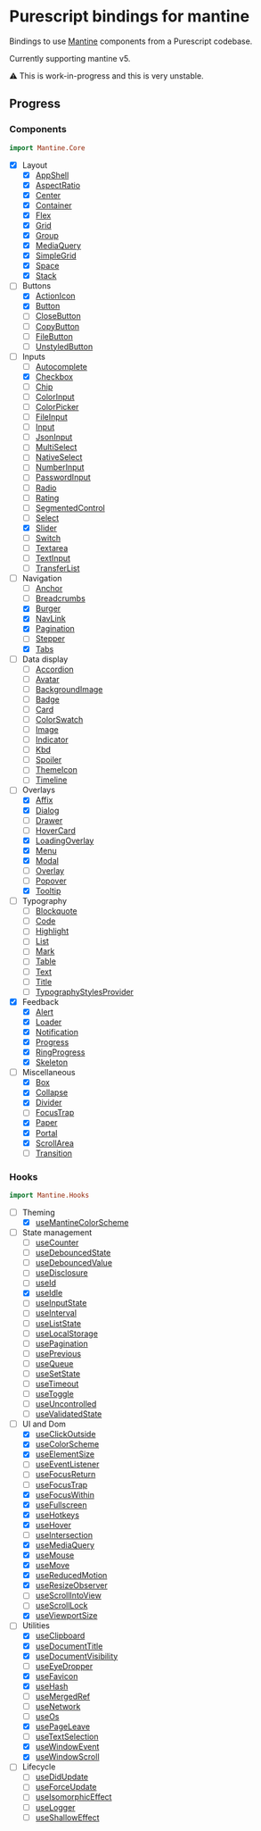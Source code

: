 # Purescript bindings for mantine

Bindings to use [Mantine](mantine.dev) components from a Purescript codebase.

Currently supporting mantine v5.

:warning: This is work-in-progress and this is very unstable.

## Progress

### Components

```purescript
import Mantine.Core
```

- [x] Layout
  - [x] [AppShell](https://v5.mantine.dev/core/app-shell/)
  - [x] [AspectRatio](https://v5.mantine.dev/core/aspect-ratio/)
  - [x] [Center](https://v5.mantine.dev/core/center/)
  - [x] [Container](https://v5.mantine.dev/core/container/)
  - [x] [Flex](https://v5.mantine.dev/core/flex/)
  - [x] [Grid](https://v5.mantine.dev/core/grid/)
  - [x] [Group](https://v5.mantine.dev/core/group/)
  - [x] [MediaQuery](https://v5.mantine.dev/core/media-query/)
  - [x] [SimpleGrid](https://v5.mantine.dev/core/simple-grid/)
  - [x] [Space](https://v5.mantine.dev/core/space/)
  - [x] [Stack](https://v5.mantine.dev/core/stack/)
- [ ] Buttons
  - [x] [ActionIcon](https://v5.mantine.dev/core/action-icon/)
  - [x] [Button](https://v5.mantine.dev/core/button/)
  - [ ] [CloseButton](https://v5.mantine.dev/core/close-button/)
  - [ ] [CopyButton](https://v5.mantine.dev/core/copy-button/)
  - [ ] [FileButton](https://v5.mantine.dev/core/file-button/)
  - [ ] [UnstyledButton](https://v5.mantine.dev/core/unstyled-button)
- [ ] Inputs
  - [ ] [Autocomplete](https://v5.mantine.dev/core/autocomplete/)
  - [x] [Checkbox](https://v5.mantine.dev/core/checkbox/)
  - [ ] [Chip](https://v5.mantine.dev/core/chip/)
  - [ ] [ColorInput](https://v5.mantine.dev/core/color-input/)
  - [ ] [ColorPicker](https://v5.mantine.dev/core/color-picker/)
  - [ ] [FileInput](https://v5.mantine.dev/core/file-input/)
  - [ ] [Input](https://v5.mantine.dev/core/input/)
  - [ ] [JsonInput](https://v5.mantine.dev/core/json-input/)
  - [ ] [MultiSelect](https://v5.mantine.dev/core/multi-select/)
  - [ ] [NativeSelect](https://v5.mantine.dev/core/native-select/)
  - [ ] [NumberInput](https://v5.mantine.dev/core/number-input/)
  - [ ] [PasswordInput](https://v5.mantine.dev/core/password-input/)
  - [ ] [Radio](https://v5.mantine.dev/core/radio/)
  - [ ] [Rating](https://v5.mantine.dev/core/rating/)
  - [ ] [SegmentedControl](https://v5.mantine.dev/core/segmented-control/)
  - [ ] [Select](https://v5.mantine.dev/core/select/)
  - [x] [Slider](https://v5.mantine.dev/core/slider/)
  - [ ] [Switch](https://v5.mantine.dev/core/switch/)
  - [ ] [Textarea](https://v5.mantine.dev/core/textarea/)
  - [ ] [TextInput](https://v5.mantine.dev/core/text-input/)
  - [ ] [TransferList](https://v5.mantine.dev/core/transfer-list/)
- [ ] Navigation
  - [ ] [Anchor](https://v5.mantine.dev/core/anchor/)
  - [ ] [Breadcrumbs](https://v5.mantine.dev/core/breadcrumbs/)
  - [x] [Burger](https://v5.mantine.dev/core/burger/)
  - [x] [NavLink](https://v5.mantine.dev/core/nav-link/)
  - [x] [Pagination](https://v5.mantine.dev/core/pagination/)
  - [ ] [Stepper](https://v5.mantine.dev/core/stepper/)
  - [x] [Tabs](https://v5.mantine.dev/core/tabs/)
- [ ] Data display
  - [ ] [Accordion](https://v5.mantine.dev/core/accordion/)
  - [ ] [Avatar](https://v5.mantine.dev/core/avatar/)
  - [ ] [BackgroundImage](https://v5.mantine.dev/core/background-image/)
  - [ ] [Badge](https://v5.mantine.dev/core/badge/)
  - [ ] [Card](https://v5.mantine.dev/core/card/)
  - [ ] [ColorSwatch](https://v5.mantine.dev/core/color-swatch/)
  - [ ] [Image](https://v5.mantine.dev/core/image/)
  - [ ] [Indicator](https://v5.mantine.dev/core/indicator/)
  - [ ] [Kbd](https://v5.mantine.dev/core/kbd/)
  - [ ] [Spoiler](https://v5.mantine.dev/core/spoiler/)
  - [ ] [ThemeIcon](https://v5.mantine.dev/core/theme-icon/)
  - [ ] [Timeline](https://v5.mantine.dev/core/timeline/)
- [ ] Overlays
  - [x] [Affix](https://v5.mantine.dev/core/affix/)
  - [x] [Dialog](https://v5.mantine.dev/core/dialog/)
  - [ ] [Drawer](https://v5.mantine.dev/core/drawer/)
  - [ ] [HoverCard](https://v5.mantine.dev/core/hover-card/)
  - [x] [LoadingOverlay](https://v5.mantine.dev/core/loading-overlay/)
  - [x] [Menu](https://v5.mantine.dev/core/menu/)
  - [x] [Modal](https://v5.mantine.dev/core/modal/)
  - [ ] [Overlay](https://v5.mantine.dev/core/overlay/)
  - [ ] [Popover](https://v5.mantine.dev/core/popover/)
  - [x] [Tooltip](https://v5.mantine.dev/core/tooltip/)
- [ ] Typography
  - [ ] [Blockquote](https://v5.mantine.dev/core/blockquote/)
  - [ ] [Code](https://v5.mantine.dev/core/code/)
  - [ ] [Highlight](https://v5.mantine.dev/core/highlight/)
  - [ ] [List](https://v5.mantine.dev/core/list/)
  - [ ] [Mark](https://v5.mantine.dev/core/mark/)
  - [ ] [Table](https://v5.mantine.dev/core/table/)
  - [ ] [Text](https://v5.mantine.dev/core/text/)
  - [ ] [Title](https://v5.mantine.dev/core/title/)
  - [ ] [TypographyStylesProvider](https://v5.mantine.dev/core/typography-styles-provider/)
- [x] Feedback
  - [x] [Alert](https://v5.mantine.dev/core/alert/)
  - [x] [Loader](https://v5.mantine.dev/core/loader/)
  - [x] [Notification](https://v5.mantine.dev/core/notification/)
  - [x] [Progress](https://v5.mantine.dev/core/progress/)
  - [x] [RingProgress](https://v5.mantine.dev/core/ring-progress/)
  - [x] [Skeleton](https://v5.mantine.dev/core/skeleton/)
- [ ] Miscellaneous
  - [x] [Box](https://v5.mantine.dev/core/box/)
  - [x] [Collapse](https://v5.mantine.dev/core/collapse/)
  - [x] [Divider](https://v5.mantine.dev/core/divider/)
  - [ ] [FocusTrap](https://v5.mantine.dev/core/focus-trap/)
  - [x] [Paper](https://v5.mantine.dev/core/paper/)
  - [x] [Portal](https://v5.mantine.dev/core/portal/)
  - [x] [ScrollArea](https://v5.mantine.dev/core/scroll-area/)
  - [ ] [Transition](https://v5.mantine.dev/core/transition/)

### Hooks

```purescript
import Mantine.Hooks
```

- [ ] Theming
  - [x] [useMantineColorScheme](https://v5.mantine.dev/guides/dark-theme/#colorschemeprovider)
- [ ] State management
  - [ ] [useCounter](https://v5.mantine.dev/hooks/use-counter/)
  - [ ] [useDebouncedState](https://v5.mantine.dev/hooks/use-debounced-state/)
  - [ ] [useDebouncedValue](https://v5.mantine.dev/hooks/use-debounced-value/)
  - [ ] [useDisclosure](https://v5.mantine.dev/hooks/use-disclosure/)
  - [ ] [useId](https://v5.mantine.dev/hooks/use-id/)
  - [x] [useIdle](https://v5.mantine.dev/hooks/use-idle/)
  - [ ] [useInputState](https://v5.mantine.dev/hooks/use-input-state/)
  - [ ] [useInterval](https://v5.mantine.dev/hooks/use-interval/)
  - [ ] [useListState](https://v5.mantine.dev/hooks/use-list-state/)
  - [ ] [useLocalStorage](https://v5.mantine.dev/hooks/use-local-storage/)
  - [ ] [usePagination](https://v5.mantine.dev/hooks/use-pagination/)
  - [ ] [usePrevious](https://v5.mantine.dev/hooks/use-previous/)
  - [ ] [useQueue](https://v5.mantine.dev/hooks/use-queue/)
  - [ ] [useSetState](https://v5.mantine.dev/hooks/use-set-state/)
  - [ ] [useTimeout](https://v5.mantine.dev/hooks/use-timeout/)
  - [ ] [useToggle](https://v5.mantine.dev/hooks/use-toggle/)
  - [ ] [useUncontrolled](https://v5.mantine.dev/hooks/use-uncontrolled/)
  - [ ] [useValidatedState](https://v5.mantine.dev/hooks/use-validated-state/)
- [ ] UI and Dom
  - [x] [useClickOutside](https://v5.mantine.dev/hooks/use-click-outside/)
  - [x] [useColorScheme](https://v5.mantine.dev/hooks/use-color-scheme/)
  - [x] [useElementSize](https://v5.mantine.dev/hooks/use-element-size/)
  - [ ] [useEventListener](https://v5.mantine.dev/hooks/use-event-listener/)
  - [ ] [useFocusReturn](https://v5.mantine.dev/hooks/use-focus-return/)
  - [ ] [useFocusTrap](https://v5.mantine.dev/hooks/use-focus-trap/)
  - [x] [useFocusWithin](https://v5.mantine.dev/hooks/use-focus-within/)
  - [x] [useFullscreen](https://v5.mantine.dev/hooks/use-fullscreen/)
  - [x] [useHotkeys](https://v5.mantine.dev/hooks/use-hotkeys/)
  - [x] [useHover](https://v5.mantine.dev/hooks/use-hover/)
  - [ ] [useIntersection](https://v5.mantine.dev/hooks/use-intersection/)
  - [x] [useMediaQuery](https://v5.mantine.dev/hooks/use-media-query/)
  - [x] [useMouse](https://v5.mantine.dev/hooks/use-mouse/)
  - [x] [useMove](https://v5.mantine.dev/hooks/use-move/)
  - [x] [useReducedMotion](https://v5.mantine.dev/hooks/use-reduced-motion/)
  - [x] [useResizeObserver](https://v5.mantine.dev/hooks/use-resize-observer/)
  - [ ] [useScrollIntoView](https://v5.mantine.dev/hooks/use-scroll-into-view/)
  - [ ] [useScrollLock](https://v5.mantine.dev/hooks/use-scroll-lock/)
  - [x] [useViewportSize](https://v5.mantine.dev/hooks/use-viewport-size/)
- [ ] Utilities
  - [x] [useClipboard](https://v5.mantine.dev/hooks/use-clipboard/)
  - [x] [useDocumentTitle](https://v5.mantine.dev/hooks/use-document-title/)
  - [x] [useDocumentVisibility](https://v5.mantine.dev/hooks/use-document-visibility/)
  - [ ] [useEyeDropper](https://v5.mantine.dev/hooks/use-eye-dropper/)
  - [x] [useFavicon](https://v5.mantine.dev/hooks/use-favicon/)
  - [x] [useHash](https://v5.mantine.dev/hooks/use-hash/)
  - [ ] [useMergedRef](https://v5.mantine.dev/hooks/use-merged-ref/)
  - [ ] [useNetwork](https://v5.mantine.dev/hooks/use-network/)
  - [ ] [useOs](https://v5.mantine.dev/hooks/use-os/)
  - [x] [usePageLeave](https://v5.mantine.dev/hooks/use-page-leave/)
  - [ ] [useTextSelection](https://v5.mantine.dev/hooks/use-text-selection/)
  - [x] [useWindowEvent](https://v5.mantine.dev/hooks/use-window-event/)
  - [x] [useWindowScroll](https://v5.mantine.dev/hooks/use-window-scroll/)
- [ ] Lifecycle
  - [ ] [useDidUpdate](https://v5.mantine.dev/hooks/use-did-update/)
  - [ ] [useForceUpdate](https://v5.mantine.dev/hooks/use-force-update/)
  - [ ] [useIsomorphicEffect](https://v5.mantine.dev/hooks/use-isomorphic-effect/)
  - [ ] [useLogger](https://v5.mantine.dev/hooks/use-logger/)
  - [ ] [useShallowEffect](https://v5.mantine.dev/hooks/use-shallow-effect/)
